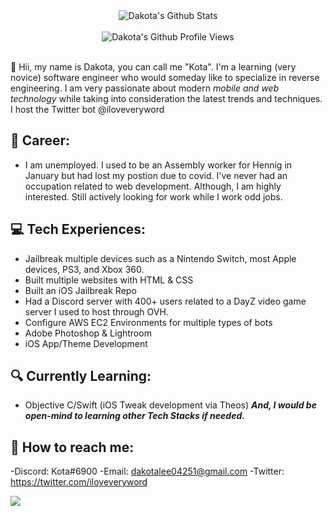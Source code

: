 <div align="center">
  <img src="https://github-readme-stats.vercel.app/api?username=r31gndev&show_icons=true&theme=dracula" alt="Dakota's Github Stats">
  <br><br>
  <img src="https://komarev.com/ghpvc/?username=r31gndev&color=F4A4B5&style=flat" alt="Dakota's Github Profile Views" />
</div>
<br>

👋 Hii, my name is Dakota, you can call me "Kota". I'm a learning (very novice) software engineer who would someday like to specialize in reverse engineering. I am very passionate about modern *mobile and web technology* while taking into consideration the latest trends and techniques. I host the Twitter bot @iloveveryword<br/>

## 💼 Career: 
- I am unemployed. I used to be an Assembly worker for Hennig in January but had lost my postion due to covid. I've never had an occupation related to web development. Although, I am highly interested. Still actively looking for work while I work odd jobs.

## 💻 Tech Experiences:
- Jailbreak multiple devices such as a Nintendo Switch, most Apple devices, PS3, and Xbox 360.
- Built multiple websites with HTML & CSS
- Built an iOS Jailbreak Repo
- Had a Discord server with 400+ users related to a DayZ video game server I used to host through OVH.
- Configure AWS EC2 Environments for multiple types of bots
- Adobe Photoshop & Lightroom
- iOS App/Theme Development

## 🔍 Currently Learning:
- Objective C/Swift (iOS Tweak development via Theos)
***And, I would be open-mind to learning other Tech Stacks if needed.***

## 🚀 How to reach me:
-Discord: Kota#6900
-Email: dakotalee04251@gmail.com
-Twitter: https://twitter.com/iloveveryword

<a href="https://discord.com/users/905272587674853376">
  <img src="https://media.discordapp.net/attachments/1025324464851922945/1026510510323155084/GIFs_5.gif" align="left" />
</a>
